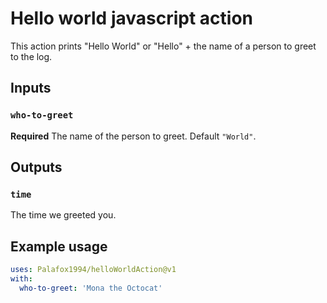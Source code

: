 # Hello world javascript action

This action prints "Hello World" or "Hello" + the name of a person to greet to the log.

## Inputs

### `who-to-greet`

**Required** The name of the person to greet. Default `"World"`.

## Outputs

### `time`

The time we greeted you.

## Example usage

```yaml
uses: Palafox1994/helloWorldAction@v1
with:
  who-to-greet: 'Mona the Octocat'
```
